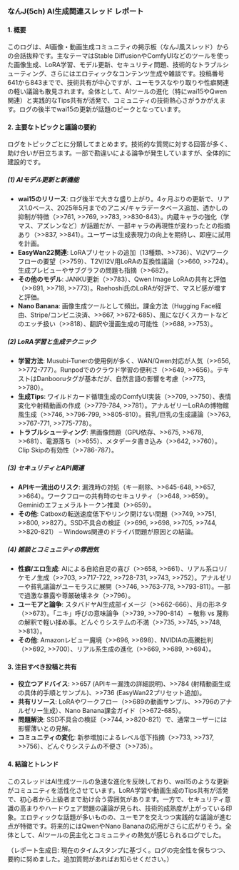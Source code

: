 ### なんJ(5ch) AI生成関連スレッド レポート

#### 1. 概要
このログは、AI画像・動画生成コミュニティの掲示板（なんJ風スレッド）からの会話抜粋です。主なテーマはStable DiffusionやComfyUIなどのツールを使った画像生成、LoRA学習、モデル更新、セキュリティ問題、技術的なトラブルシューティング、さらにはエロティックなコンテンツ生成や雑談です。投稿番号641から843までで、技術共有が中心ですが、ユーモラスなやり取りや性癖関連の軽い議論も散見されます。全体として、AIツールの進化（特にwai15やQwen関連）と実践的なTips共有が活発で、コミュニティの技術熱心さがうかがえます。ログの後半でwai15の更新が話題のピークとなっています。

#### 2. 主要なトピックと議論の要約
ログをトピックごとに分類してまとめます。技術的な質問に対する回答が多く、助け合いが目立ちます。一部で勘違いによる論争が発生していますが、全体的に建設的です。

##### (1) AIモデル更新と新機能
- **wai15のリリース**: ログ後半で大きな盛り上がり。4ヶ月ぶりの更新で、リアス1.0ベース、2025年5月までのアニメ/キャラデータベース追加、透かしの抑制が特徴（>>761, >>769, >>783, >>830-843）。内蔵キャラの強化（学マス、アズレンなど）が話題だが、一部キャラの再現性が変わったとの指摘あり（>>837, >>841）。ユーザーは生成表現力の向上を期待し、即座に試用を計画。
- **EasyWan22関連**: LoRAプリセットの追加（13種類、>>736）、Vi2Vワークフローの要望（>>759）、T2V/I2V用LoRAの互換性議論（>>660, >>724）。生成プレビューやサブグラフの問題も指摘（>>682）。
- **その他のモデル**: JANKU更新（>>783）、Qwen Image LoRAの共有と評価（>>691, >>718, >>773）。Raehoshi氏のLoRAが好評で、マスピ感が増すと評価。
- **Nano Banana**: 画像生成ツールとして頻出。課金方法（Hugging Face経由、Stripe/コンビニ決済、>>667, >>672-685）、風になびくスカートなどのエッチ扱い（>>818）、翻訳や漫画生成の可能性（>>688, >>753）。

##### (2) LoRA学習と生成テクニック
- **学習方法**: Musubi-Tunerの使用例が多く、WAN/Qwen対応が人気（>>656, >>772-777）。Runpodでのクラウド学習の便利さ（>>649, >>656）。テキストはDanbooruタグが基本だが、自然言語の影響を考慮（>>773, >>780）。
- **生成Tips**: ワイルドカード循環生成のComfyUI実装（>>709, >>750）、表情変化や射精動画の作成（>>779-784, >>781）。アナルゼリーLoRAの博物館風生成（>>746, >>796-799, >>805-810）。貧乳/巨乳の生成議論（>>763, >>767-771, >>775-778）。
- **トラブルシューティング**: 黒画像問題（GPU依存、>>675, >>678, >>681）、電源落ち（>>655）、メタデータ書き込み（>>642, >>760）。Clip Skipの有効性（>>786-787）。

##### (3) セキュリティとAPI関連
- **APIキー流出のリスク**: 漏洩時の対処（キー削除、>>645-648, >>657, >>664）。ワークフローの共有時のセキュリティ（>>648, >>659）。Geminiのエフェメラルトークン推奨（>>659）。
- **その他**: Catboxの転送速度低下やリンク開けない問題（>>749, >>751, >>800, >>827）。SSD不具合の検証（>>696, >>698, >>705, >>744, >>820-821） – Windows関連のドライバ問題が原因との結論。

##### (4) 雑談とコミュニティの雰囲気
- **性癖/エロ生成**: AIによる自給自足の喜び（>>658, >>661）、リアル系ロリ/ケモノ生成（>>703, >>717-722, >>728-731, >>743, >>752）。アナルゼリーや貧乳議論がユーモラスに展開（>>746, >>763-778, >>793-811）。一部で過激な暴露や尊厳破壊ネタ（>>796）。
- **ユーモアと論争**: スタバドヤAI生成部イメージ（>>662-666）、月の形ネタ（>>673）。「ニキ」呼びの意味論争（>>739, >>790-814） – 敬称 vs 蔑称の解釈で軽い揉め事。どんぐりシステムの不満（>>735, >>745, >>748, >>813）。
- **その他**: Amazonレビュー魔境（>>696, >>698）、NVIDIAの高騰批判（>>692, >>700）、リアル系生成の進化（>>669, >>689, >>694）。

#### 3. 注目すべき投稿と共有
- **役立つアドバイス**: >>657 (APIキー漏洩の詳細説明)、>>784 (射精動画生成の具体的手順とサンプル)、>>736 (EasyWan22プリセット追加)。
- **共有リソース**: LoRAやワークフロー（>>689の動画サンプル、>>796のアナルゼリー生成）、Nano Banana課金ガイド（>>672-685）。
- **問題解決**: SSD不具合の検証（>>744, >>820-821）で、通常ユーザーには影響薄いとの見解。
- **コミュニティの変化**: 新参増加によるレベル低下指摘（>>733, >>737, >>756）、どんぐりシステムの不便さ（>>735）。

#### 4. 結論とトレンド
このスレッドはAI生成ツールの急速な進化を反映しており、wai15のような更新がコミュニティを活性化させています。LoRA学習や動画生成のTips共有が活発で、初心者から上級者まで助け合う雰囲気があります。一方で、セキュリティ意識の高まりやハードウェア問題の議論が見られ、技術的成熟度が上がっている印象。エロティックな話題が多いものの、ユーモアを交えつつ実践的な議論が進む点が特徴です。将来的にはQwenやNano Bananaの応用がさらに広がりそう。全体として、AIツールの民主化とコミュニティの熱気が感じられるログでした。

（レポート生成日: 現在のタイムスタンプに基づく。ログの完全性を保ちつつ、要約に努めました。追加質問があればお知らせください。）
